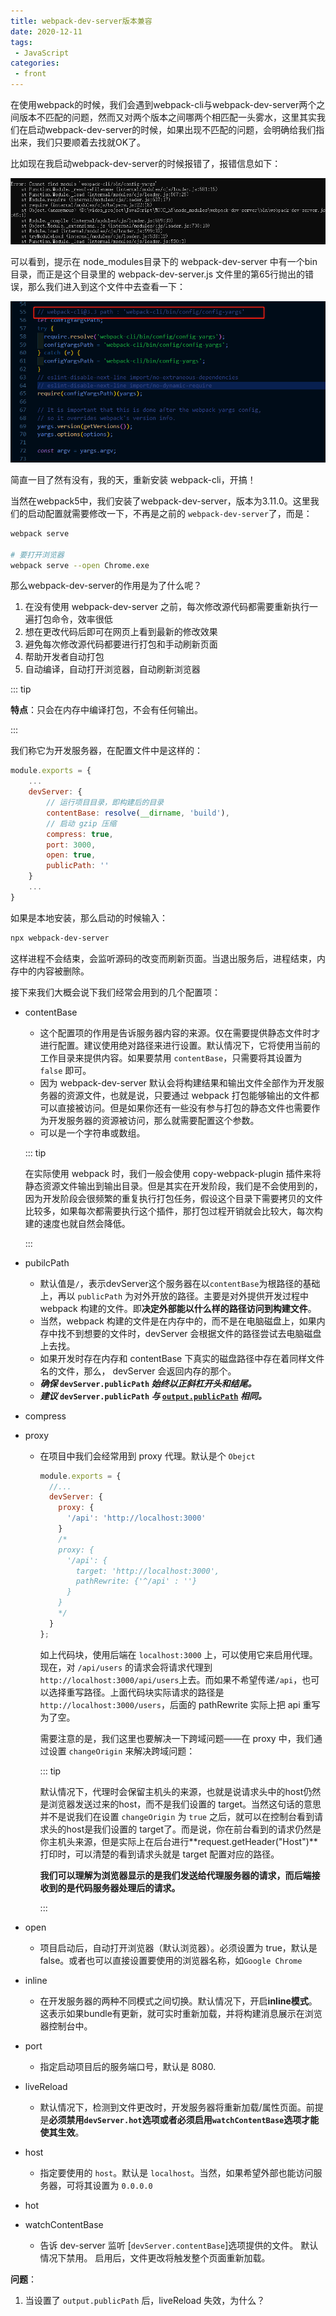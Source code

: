 ```yaml
---
title: webpack-dev-server版本兼容
date: 2020-12-11
tags:
 - JavaScript
categories:
 - front
---
```


在使用webpack的时候，我们会遇到webpack-cli与webpack-dev-server两个之间版本不匹配的问题，然而又对两个版本之间哪两个相匹配一头雾水，这里其实我们在启动webpack-dev-server的时候，如果出现不匹配的问题，会明确给我们指出来，我们只要顺着去找就OK了。

比如现在我启动webpack-dev-server的时候报错了，报错信息如下：

<img src="../imgs/webpack_dev_error.png" />

可以看到，提示在 node_modules目录下的 webpack-dev-server 中有一个bin目录，而正是这个目录里的 webpack-dev-server.js 文件里的第65行抛出的错误，那么我们进入到这个文件中去查看一下：

<img src="../imgs/cli_version.png" />

简直一目了然有没有，我的天，重新安装 webpack-cli，开搞！

当然在webpack5中，我们安装了webpack-dev-server，版本为3.11.0。这里我们的启动配置就需要修改一下，不再是之前的 `webpack-dev-server`了，而是：

```sh
webpack serve

# 要打开浏览器
webpack serve --open Chrome.exe
```

那么webpack-dev-server的作用是为了什么呢？

1. 在没有使用 webpack-dev-server 之前，每次修改源代码都需要重新执行一遍打包命令，效率很低
2. 想在更改代码后即可在网页上看到最新的修改效果
3. 避免每次修改源代码都要进行打包和手动刷新页面
4. 帮助开发者自动打包
5. 自动编译，自动打开浏览器，自动刷新浏览器

::: tip

**特点**：只会在内存中编译打包，不会有任何输出。

:::

我们称它为开发服务器，在配置文件中是这样的：

```javascript
module.exports = {
    ...
    devServer: {
        // 运行项目目录，即构建后的目录
        contentBase: resolve(__dirname, 'build'),
        // 启动 gzip 压缩
        compress: true,
        port: 3000,
        open: true,
        publicPath: ''
    }
    ...
}
```

如果是本地安装，那么启动的时候输入：

```sh
npx webpack-dev-server
```

这样进程不会结束，会监听源码的改变而刷新页面。当退出服务后，进程结束，内存中的内容被删除。

接下来我们大概会说下我们经常会用到的几个配置项：

- contentBase

  - 这个配置项的作用是告诉服务器内容的来源。仅在需要提供静态文件时才进行配置。建议使用绝对路径来进行设置。默认情况下，它将使用当前的工作目录来提供内容。如果要禁用 `contentBase`，只需要将其设置为 `false` 即可。
  - 因为 webpack-dev-server 默认会将构建结果和输出文件全部作为开发服务器的资源文件，也就是说，只要通过 webpack 打包能够输出的文件都可以直接被访问。但是如果你还有一些没有参与打包的静态文件也需要作为开发服务器的资源被访问，那么就需要配置这个参数。
  - 可以是一个字符串或数组。

  ::: tip

  在实际使用 webpack 时，我们一般会使用 copy-webpack-plugin 插件来将静态资源文件输出到输出目录。但是其实在开发阶段，我们是不会使用到的，因为开发阶段会很频繁的重复执行打包任务，假设这个目录下需要拷贝的文件比较多，如果每次都需要执行这个插件，那打包过程开销就会比较大，每次构建的速度也就自然会降低。

  :::

- pubilcPath

  - 默认值是`/`，表示devServer这个服务器在以`contentBase`为根路径的基础上，再以 `publicPath` 为对外开放的路径。主要是对外提供开发过程中 webpack 构建的文件。即**决定外部能以什么样的路径访问到构建文件**。
  - 当然，webpack 构建的文件是在内存中的，而不是在电脑磁盘上，如果内存中找不到想要的文件时，devServer 会根据文件的路径尝试去电脑磁盘上去找。
  - 如果开发时存在内存和 contentBase 下真实的磁盘路径中存在着同样文件名的文件，那么， devServer 会返回内存的那个。
  - ***确保* `devServer.publicPath` *始终以正斜杠开头和结尾。***
  - ***建议* `devServer.publicPath` *与* [`output.publicPath`](https://webpack.docschina.org/configuration/output/#outputpublicpath) *相同。***

- compress

- proxy

  - 在项目中我们会经常用到 proxy 代理。默认是个 `Obejct`

    ```javascript
    module.exports = {
      //...
      devServer: {
        proxy: {
          '/api': 'http://localhost:3000'
        }
        /*
        proxy: {
          '/api': {
          	target: 'http://localhost:3000',
          	pathRewrite: {'^/api' : ''}
          }
        }
        */
      }
    };
    ```

    如上代码块，使用后端在 `localhost:3000` 上，可以使用它来启用代理。现在，对 `/api/users` 的请求会将请求代理到 `http://localhost:3000/api/users`上去。而如果不希望传递`/api`，也可以选择重写路径。上面代码块实际请求的路径是`http://localhost:3000/users`，后面的 pathRewrite 实际上把 api 重写为了空。

    需要注意的是，我们这里也要解决一下跨域问题——在 proxy 中，我们通过设置 `changeOrigin` 来解决跨域问题：

    ::: tip

    默认情况下，代理时会保留主机头的来源，也就是说请求头中的host仍然是浏览器发送过来的host，而不是我们设置的 target。当然这句话的意思并不是说我们在设置 `changeOrigin` 为 `true` 之后，就可以在控制台看到请求头的host是我们设置的 target了。而是说，你在前台看到的请求仍然是你主机头来源，但是实际上在后台进行**request.getHeader("Host")**打印时，可以清楚的看到请求头就是 target 配置对应的路径。

    **我们可以理解为浏览器显示的是我们发送给代理服务器的请求，而后端接收到的是代码服务器处理后的请求。**

    :::

- open

  - 项目启动后，自动打开浏览器（默认浏览器）。必须设置为 true，默认是 false。或者也可以直接设置要使用的浏览器名称，如`Google Chrome`

- inline

  - 在开发服务器的两种不同模式之间切换。默认情况下，开启**inline模式**。这表示如果bundle有更新，就可实时重新加载，并将构建消息展示在浏览器控制台中。

- port

  - 指定启动项目后的服务端口号，默认是 8080.

- liveReload

  - 默认情况下，检测到文件更改时，开发服务器将重新加载/属性页面。前提是**必须禁用`devServer.hot`选项或者必须启用`watchContentBase`选项才能使其生效**。

- host

  - 指定要使用的 `host`。默认是 `localhost`。当然，如果希望外部也能访问服务器，可将其设置为 `0.0.0.0`

- hot

- watchContentBase

  - 告诉 dev-server 监听 [`devServer.contentBase`]选项提供的文件。 默认情况下禁用。 启用后，文件更改将触发整个页面重新加载。

**问题**：

1. 当设置了 `output.publicPath` 后，liveReload 失效，为什么？